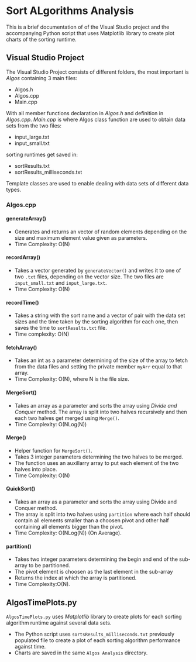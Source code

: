 # Sort ALgorithms Analysis

This is a brief documentation of of the Visual Studio project and the accompanying Python script that uses Matplotlib library to create plot charts of the sorting runtime.

## Visual Studio Project
The Visual Studio Project consists of different folders, the most important is *Algos* containing 3 main files:
- Algos.h
- Algos.cpp
- Main.cpp

With all member functions declaration in *Algos.h* and definition in *Algos.cpp*.
*Main.cpp* is where Algos class function are used to obtain data sets from the two files:
- input_large.txt
- input_small.txt

sorting runtimes get saved in:
- sortResults.txt
- sortResults_milliseconds.txt

Template classes are used to enable dealing with data sets of different data types.

### Algos.cpp

#### generateArray()
- Generates and returns an vector of random elements depending on the size  and maximum element value given as parameters.
- Time Complexity: O(N)

#### recordArray()
- Takes a vector generated by ```generateVector()``` and writes it to one of two ```.txt``` files, depending on the vector size. The two files are ```input_small.txt``` and ```input_large.txt```.
- Time Complexity: O(N)

#### recordTime()
- Takes a string with the sort name and a vector of pair with the data set sizes and the time taken by the sorting algorithm for each one, then saves the time to ```sortResults.txt``` file.
- Time complexity: O(N)

#### fetchArray()
- Takes an int as a parameter determining of the size of the array to fetch from the  data files and setting the private member ```myArr``` equal to that array.
- Time Complexity: O(N), where N is the file size.

#### MergeSort()
- Takes an array as a parameter and sorts the array using *Divide and Conquer* method. The array is split into two halves recursively and then each two halves get merged using ```Merge()```.
- Time Complexity: O(NLog(N))

#### Merge()
- Helper function for ```MergeSort()```.
- Takes 3 integer parameters determining the two halves to be merged.
- The function uses an auxillarry array to put each element of the two halves into place.
- Time Complexity: O(N)

#### QuickSort()
- Takes an array as a parameter and sorts the array using Divide and Conquer method.
-  The array is split into two halves using ```partition``` where each half should contain all elements smaller than a choosen pivot and other half containing all elements bigger than the pivot.
-  Time Complexity: O(NLog(N)) (On Average).

#### partition()
- Takes two integer parameters determining the begin and end of the sub-array to be partitioned.
- The pivot element is choosen as the last element in the sub-array
- Returns the index at which the array is partitioned.
- Time Complexity:O(N).


## AlgosTimePlots.py
```AlgosTimePlots.py``` uses *Matplotlib* library to create plots for each sorting algorithm runtime against several data sets.

- The Python script uses ```sortsResults_milliseconds.txt``` previously populated file to create a plot of each sorting algorithm performance against time.
- Charts are saved in the same ```Algos Analysis``` directory.
